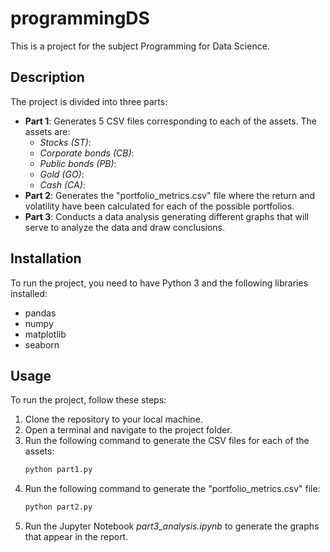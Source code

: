 # programmingDS

This is a project for the subject Programming for Data Science.

## Description

The project is divided into three parts:

- **Part 1**: Generates 5 CSV files corresponding to each of the assets. The assets are:
  - _Stocks (ST)_:
  - _Corporate bonds (CB)_:
  - _Public bonds (PB)_:
  - _Gold (GO)_:
  - _Cash (CA)_:
- **Part 2**: Generates the "portfolio_metrics.csv" file where the return and volatility have been calculated for each of the possible portfolios.
- **Part 3**: Conducts a data analysis generating different graphs that will serve to analyze the data and draw conclusions.

## Installation

To run the project, you need to have Python 3 and the following libraries installed:

- pandas
- numpy
- matplotlib
- seaborn

## Usage

To run the project, follow these steps:

1. Clone the repository to your local machine.
2. Open a terminal and navigate to the project folder.
3. Run the following command to generate the CSV files for each of the assets:
    ```bash
    python part1.py
    ```
4. Run the following command to generate the "portfolio_metrics.csv" file:
    ```bash
    python part2.py
    ```
5. Run the Jupyter Notebook _part3_analysis.ipynb_ to generate the graphs that appear in the report.


